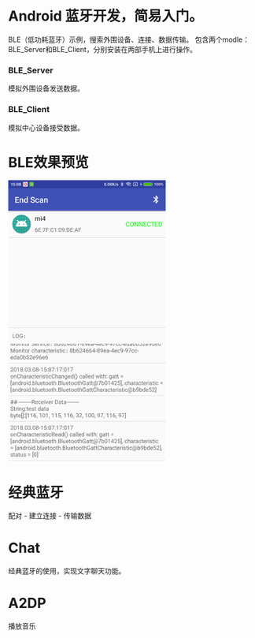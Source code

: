 # Android 蓝牙开发，简易入门。

BLE（低功耗蓝牙）示例，搜索外围设备、连接、数据传输。
包含两个modle：BLE_Server和BLE_Client，分别安装在两部手机上进行操作。

### BLE_Server
模拟外围设备发送数据。

### BLE_Client
模拟中心设备接受数据。

# BLE效果预览
<img src="pictures/device-2018-03-08-150828.png" width="320px"/>


# 经典蓝牙
配对 - 建立连接 - 传输数据

# Chat
经典蓝牙的使用，实现文字聊天功能。

# A2DP
播放音乐